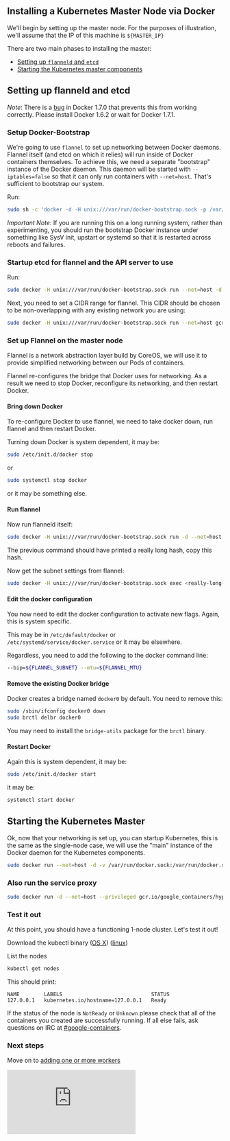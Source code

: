 <!-- BEGIN MUNGE: UNVERSIONED_WARNING -->


<!-- END MUNGE: UNVERSIONED_WARNING -->

## Installing a Kubernetes Master Node via Docker

We'll begin by setting up the master node.  For the purposes of illustration, we'll assume that the IP of this machine is `${MASTER_IP}`

There are two main phases to installing the master:
   * [Setting up `flanneld` and `etcd`](#setting-up-flanneld-and-etcd)
   * [Starting the Kubernetes master components](#starting-the-kubernetes-master)


## Setting up flanneld and etcd

_Note_:
There is a [bug](https://github.com/docker/docker/issues/14106) in Docker 1.7.0 that prevents this from working correctly.
Please install Docker 1.6.2 or wait for Docker 1.7.1.

### Setup Docker-Bootstrap

We're going to use `flannel` to set up networking between Docker daemons.  Flannel itself (and etcd on which it relies) will run inside of
Docker containers themselves.  To achieve this, we need a separate "bootstrap" instance of the Docker daemon.  This daemon will be started with
`--iptables=false` so that it can only run containers with `--net=host`.  That's sufficient to bootstrap our system.

Run:

```sh
sudo sh -c 'docker -d -H unix:///var/run/docker-bootstrap.sock -p /var/run/docker-bootstrap.pid --iptables=false --ip-masq=false --bridge=none --graph=/var/lib/docker-bootstrap 2> /var/log/docker-bootstrap.log 1> /dev/null &'
```

_Important Note_:
If you are running this on a long running system, rather than experimenting, you should run the bootstrap Docker instance under something like SysV init, upstart or systemd so that it is restarted
across reboots and failures.


### Startup etcd for flannel and the API server to use

Run:

```sh
sudo docker -H unix:///var/run/docker-bootstrap.sock run --net=host -d gcr.io/google_containers/etcd:2.0.12 /usr/local/bin/etcd --addr=127.0.0.1:4001 --bind-addr=0.0.0.0:4001 --data-dir=/var/etcd/data
```

Next, you need to set a CIDR range for flannel.  This CIDR should be chosen to be non-overlapping with any existing network you are using:

```sh
sudo docker -H unix:///var/run/docker-bootstrap.sock run --net=host gcr.io/google_containers/etcd:2.0.12 etcdctl set /coreos.com/network/config '{ "Network": "10.1.0.0/16" }'
```


### Set up Flannel on the master node

Flannel is a network abstraction layer build by CoreOS, we will use it to provide simplified networking between our Pods of containers.

Flannel re-configures the bridge that Docker uses for networking.  As a result we need to stop Docker, reconfigure its networking, and then restart Docker.

#### Bring down Docker

To re-configure Docker to use flannel, we need to take docker down, run flannel and then restart Docker.

Turning down Docker is system dependent, it may be:

```sh
sudo /etc/init.d/docker stop
```

or

```sh
sudo systemctl stop docker
```

or it may be something else.

#### Run flannel

Now run flanneld itself:

```sh
sudo docker -H unix:///var/run/docker-bootstrap.sock run -d --net=host --privileged -v /dev/net:/dev/net quay.io/coreos/flannel:0.5.0
```

The previous command should have printed a really long hash, copy this hash.

Now get the subnet settings from flannel:

```sh
sudo docker -H unix:///var/run/docker-bootstrap.sock exec <really-long-hash-from-above-here> cat /run/flannel/subnet.env
```

#### Edit the docker configuration

You now need to edit the docker configuration to activate new flags.  Again, this is system specific.

This may be in `/etc/default/docker` or `/etc/systemd/service/docker.service` or it may be elsewhere.

Regardless, you need to add the following to the docker command line:

```sh
--bip=${FLANNEL_SUBNET} --mtu=${FLANNEL_MTU}
```

#### Remove the existing Docker bridge

Docker creates a bridge named `docker0` by default.  You need to remove this:

```sh
sudo /sbin/ifconfig docker0 down
sudo brctl delbr docker0
```

You may need to install the `bridge-utils` package for the `brctl` binary.

#### Restart Docker

Again this is system dependent, it may be:

```sh
sudo /etc/init.d/docker start
```

it may be:

```sh
systemctl start docker
```

## Starting the Kubernetes Master

Ok, now that your networking is set up, you can startup Kubernetes, this is the same as the single-node case, we will use the "main" instance of the Docker daemon for the Kubernetes components.

```sh
sudo docker run --net=host -d -v /var/run/docker.sock:/var/run/docker.sock  gcr.io/google_containers/hyperkube:v0.21.2 /hyperkube kubelet --api_servers=http://localhost:8080 --v=2 --address=0.0.0.0 --enable_server --hostname_override=127.0.0.1 --config=/etc/kubernetes/manifests-multi
```

### Also run the service proxy

```sh
sudo docker run -d --net=host --privileged gcr.io/google_containers/hyperkube:v0.21.2 /hyperkube proxy --master=http://127.0.0.1:8080 --v=2
```

### Test it out

At this point, you should have a functioning 1-node cluster.  Let's test it out!

Download the kubectl binary
([OS X](http://storage.googleapis.com/kubernetes-release/release/v0.21.2/bin/darwin/amd64/kubectl))
([linux](http://storage.googleapis.com/kubernetes-release/release/v0.21.2/bin/linux/amd64/kubectl))

List the nodes

```sh
kubectl get nodes
```

This should print:

```console
NAME        LABELS                             STATUS
127.0.0.1   kubernetes.io/hostname=127.0.0.1   Ready
```

If the status of the node is `NotReady` or `Unknown` please check that all of the containers you created are successfully running.
If all else fails, ask questions on IRC at [#google-containers](http://webchat.freenode.net/?channels=google-containers).


### Next steps

Move on to [adding one or more workers](worker.md)


<!-- TAG IS_VERSIONED -->


<!-- BEGIN MUNGE: GENERATED_ANALYTICS -->
[![Analytics](https://kubernetes-site.appspot.com/UA-36037335-10/GitHub/docs/getting-started-guides/docker-multinode/master.md?pixel)]()
<!-- END MUNGE: GENERATED_ANALYTICS -->
